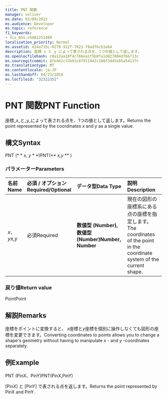 ```yaml
---
title: PNT 関数
manager: soliver
ms.date: 03/09/2015
ms.audience: Developer
ms.topic: reference
f1_keywords:
- Vis_DSS.chm82251480
localization_priority: Normal
ms.assetid: d14a735c-0278-922f-7823-79adf6cb1e64
description: 座標 x と y によって表される点を、1つの値として返します。
ms.openlocfilehash: c0a12aa18f4c766ea1f5b0fa1d827804d766713c
ms.sourcegitcommit: 8fe462c32b91c87911942c188f3445e85a54137c
ms.translationtype: MT
ms.contentlocale: ja-JP
ms.lasthandoff: 04/23/2019
ms.locfileid: "32322352"
---
```

# <a name="pnt-function"></a><span data-ttu-id="6a6ad-103">PNT 関数</span><span class="sxs-lookup"><span data-stu-id="6a6ad-103">PNT Function</span></span>

<span data-ttu-id="6a6ad-104">座標_x_と_y_によって表される点を、1つの値として返します。</span><span class="sxs-lookup"><span data-stu-id="6a6ad-104">Returns the point represented by the coordinates  _x_ and  _y_ as a single value.</span></span> 
  
## <a name="syntax"></a><span data-ttu-id="6a6ad-105">構文</span><span class="sxs-lookup"><span data-stu-id="6a6ad-105">Syntax</span></span>

<span data-ttu-id="6a6ad-106">PNT (\* \* *x, y* \* \*)</span><span class="sxs-lookup"><span data-stu-id="6a6ad-106">PNT(\*\* *x,y* \*\* )</span></span> 
  
### <a name="parameters"></a><span data-ttu-id="6a6ad-107">パラメーター</span><span class="sxs-lookup"><span data-stu-id="6a6ad-107">Parameters</span></span>

|<span data-ttu-id="6a6ad-108">**名前**</span><span class="sxs-lookup"><span data-stu-id="6a6ad-108">**Name**</span></span>|<span data-ttu-id="6a6ad-109">**必須 / オプション**</span><span class="sxs-lookup"><span data-stu-id="6a6ad-109">**Required/Optional**</span></span>|<span data-ttu-id="6a6ad-110">**データ型**</span><span class="sxs-lookup"><span data-stu-id="6a6ad-110">**Data Type**</span></span>|<span data-ttu-id="6a6ad-111">**説明**</span><span class="sxs-lookup"><span data-stu-id="6a6ad-111">**Description**</span></span>|
|:-----|:-----|:-----|:-----|
| <span data-ttu-id="6a6ad-112">_x、y_</span><span class="sxs-lookup"><span data-stu-id="6a6ad-112">_x,y_</span></span> <br/> |<span data-ttu-id="6a6ad-113">必須</span><span class="sxs-lookup"><span data-stu-id="6a6ad-113">Required</span></span>  <br/> |<span data-ttu-id="6a6ad-114">**数値型 (Number),数値型 (Number)**</span><span class="sxs-lookup"><span data-stu-id="6a6ad-114">**Number, Number**</span></span> <br/> |<span data-ttu-id="6a6ad-115">現在の図形の座標系にある点の座標を指定します。</span><span class="sxs-lookup"><span data-stu-id="6a6ad-115">The coordinates of the point in the coordinate system of the current shape.</span></span>  <br/> |
   
### <a name="return-value"></a><span data-ttu-id="6a6ad-116">戻り値</span><span class="sxs-lookup"><span data-stu-id="6a6ad-116">Return value</span></span>

<span data-ttu-id="6a6ad-117">Point</span><span class="sxs-lookup"><span data-stu-id="6a6ad-117">Point</span></span>
  
## <a name="remarks"></a><span data-ttu-id="6a6ad-118">解説</span><span class="sxs-lookup"><span data-stu-id="6a6ad-118">Remarks</span></span>

<span data-ttu-id="6a6ad-119">座標をポイントに変換すると、 *x*座標と*y*座標を個別に操作しなくても図形の座標を変更できます。</span><span class="sxs-lookup"><span data-stu-id="6a6ad-119">Converting coordinates to points allows you to change a shape's geometry without having to manipulate  *x*  - and  *y*  -coordinates separately.</span></span> 
  
## <a name="example"></a><span data-ttu-id="6a6ad-120">例</span><span class="sxs-lookup"><span data-stu-id="6a6ad-120">Example</span></span>

<span data-ttu-id="6a6ad-121">PNT (PinX、PinY)</span><span class="sxs-lookup"><span data-stu-id="6a6ad-121">PNT(PinX,PinY)</span></span> 
  
<span data-ttu-id="6a6ad-122">[PinX] と [PinY] で表される点を返します。</span><span class="sxs-lookup"><span data-stu-id="6a6ad-122">Returns the point represented by PinX and PinY.</span></span> 
  

